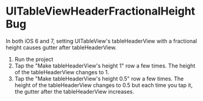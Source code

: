 UITableViewHeaderFractionalHeightBug
====================================

In both iOS 6 and 7, setting UITableView's tableHeaderView with a fractional height causes gutter after tableHeaderView.

1) Run the project
2) Tap the "Make tableHeaderView's height 1" row a few times. The height of the tableHeaderView changes to 1.
3) Tap the "Make tableHeaderView's height 0.5" row a few times. The height of the tableHeaderView changes to 0.5 but each time you tap it, the gutter after the tableHeaderView increases.
